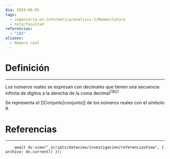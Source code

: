 ```yaml
---
dia: 2024-08-05
tags:
  - ingeniería-en-informática/analisis-2/Nomenclatura
  - nota/facultad
referencias:
  - "182"
aliases:
  - Número real
---
```

# Definición
---
Los números reales se expresan con decimales que tienen una secuencia infinita de dígitos a la derecha de la coma decimal<sup><a href="#ref-182" style="color: inherit; text-decoration: none;">[182]</a></sup> 

Se representa el [[Conjunto|conjunto]] de los números reales con el símbolo $\mathbb{R}$


# Referencias
---
```dataviewjs
	await dv.view("_scripts/dataview/investigacion/referenciasView", { archivo: dv.current() });
```